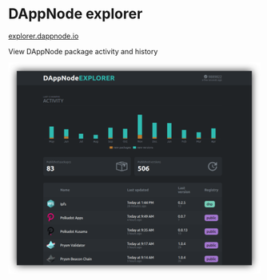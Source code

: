 # DAppNode explorer

[explorer.dappnode.io](https://explorer.dappnode.io)

View DAppNode package activity and history

<div style="text-align:center"><img src="doc/demo.png" /></div>
